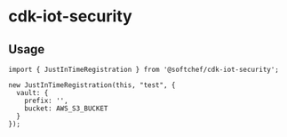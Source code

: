 # cdk-iot-security

## Usage

    import { JustInTimeRegistration } from '@softchef/cdk-iot-security';

    new JustInTimeRegistration(this, "test", {
      vault: {
        prefix: '',
        bucket: AWS_S3_BUCKET
      }
    });